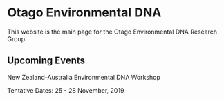 # Otago Environmental DNA 

This website is the main page for the Otago Environmental DNA Research Group.

## Upcoming Events

New Zealand-Australia Environmental DNA Workshop

Tentative Dates: 25 - 28 November, 2019
